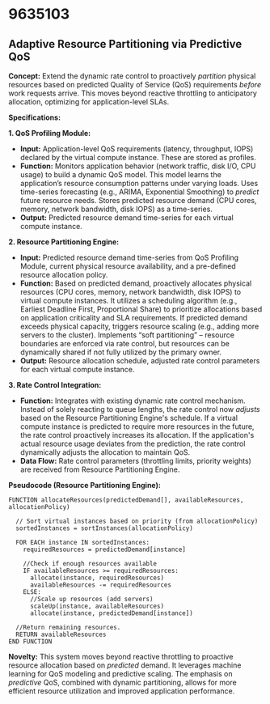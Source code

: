 # 9635103

## Adaptive Resource Partitioning via Predictive QoS

**Concept:** Extend the dynamic rate control to proactively *partition* physical resources based on predicted Quality of Service (QoS) requirements *before* work requests arrive. This moves beyond reactive throttling to anticipatory allocation, optimizing for application-level SLAs.

**Specifications:**

**1. QoS Profiling Module:**

*   **Input:**  Application-level QoS requirements (latency, throughput, IOPS) declared by the virtual compute instance. These are stored as profiles.
*   **Function:**  Monitors application behavior (network traffic, disk I/O, CPU usage) to build a dynamic QoS model.  This model learns the application’s resource consumption patterns under varying loads. Uses time-series forecasting (e.g., ARIMA, Exponential Smoothing) to *predict* future resource needs.  Stores predicted resource demand (CPU cores, memory, network bandwidth, disk IOPS) as a time-series.
*   **Output:** Predicted resource demand time-series for each virtual compute instance.

**2. Resource Partitioning Engine:**

*   **Input:** Predicted resource demand time-series from QoS Profiling Module, current physical resource availability, and a pre-defined resource allocation policy.
*   **Function:**  Based on predicted demand, proactively allocates physical resources (CPU cores, memory, network bandwidth, disk IOPS) to virtual compute instances.  It utilizes a scheduling algorithm (e.g., Earliest Deadline First, Proportional Share) to prioritize allocations based on application criticality and SLA requirements. If predicted demand exceeds physical capacity, triggers resource scaling (e.g., adding more servers to the cluster). Implements “soft partitioning” – resource boundaries are enforced via rate control, but resources can be dynamically shared if not fully utilized by the primary owner.
*   **Output:**  Resource allocation schedule, adjusted rate control parameters for each virtual compute instance.

**3. Rate Control Integration:**

*   **Function:** Integrates with existing dynamic rate control mechanism.  Instead of solely reacting to queue lengths, the rate control now *adjusts* based on the Resource Partitioning Engine's schedule.  If a virtual compute instance is predicted to require more resources in the future, the rate control proactively increases its allocation.  If the application's actual resource usage deviates from the prediction, the rate control dynamically adjusts the allocation to maintain QoS.
*   **Data Flow:** Rate control parameters (throttling limits, priority weights) are received from Resource Partitioning Engine.

**Pseudocode (Resource Partitioning Engine):**

```
FUNCTION allocateResources(predictedDemand[], availableResources, allocationPolicy)

  // Sort virtual instances based on priority (from allocationPolicy)
  sortedInstances = sortInstances(allocationPolicy)

  FOR EACH instance IN sortedInstances:
    requiredResources = predictedDemand[instance]

    //Check if enough resources available
    IF availableResources >= requiredResources:
      allocate(instance, requiredResources)
      availableResources -= requiredResources
    ELSE:
      //Scale up resources (add servers)
      scaleUp(instance, availableResources)
      allocate(instance, predictedDemand[instance])

  //Return remaining resources.
  RETURN availableResources
END FUNCTION
```

**Novelty:**  This system moves beyond reactive throttling to proactive resource allocation based on *predicted* demand. It leverages machine learning for QoS modeling and predictive scaling.  The emphasis on *predictive* QoS, combined with dynamic partitioning, allows for more efficient resource utilization and improved application performance.